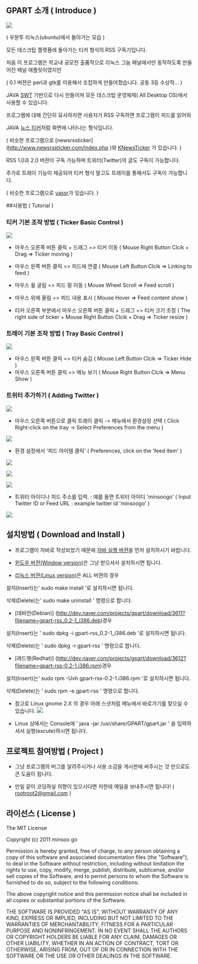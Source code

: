 ## GPART 소개 ( Introduce ) 
![](http://dev.naver.com/wiki/gpart/pds/FrontPage/1.png)

( 우분투 리눅스(ubuntu)에서 돌아가는 모습 )

모든 데스크탑 플랫폼에 돌아가는 티커 형식의 RSS 구독기입니다.

처음 이 프로그램은 학교내 공모전 출품작으로 리눅스 그놈 패널에서만 동작하도록 만들어진 패널 애플릿이였지만

( 0.1 버젼은 perl과 gtk를 이용해서 조잡하게 만들어졌습니다. 공동 3등 수상작... )

JAVA [SWT](http://www.eclipse.org/swt/ ) 기반으로 다시 만들어져 모든 데스크탑 운영체제( All Desktop OS)에서 사용할 수 있습니다.

프로그램에 대해 간단히 묘사하자면 사용자가 RSS 구독하면 프로그램이 피드를 읽어와 

JAVA [뉴스 티커](http://en.wikipedia.org/wiki/News_ticker)처럼 화면에 나타나는 형식입니다. 

( 비슷한 프로그램으로  [newsrssticker] (http://www.newsrssticker.com/index.php )와 [KNewsTicker](http://userbase.kde.org/KNewsTicker ) 가 있습니다. )

RSS 1.0과 2.0 버젼이 구독 가능하며 트위터(Twitter)의 글도 구독이 가능합니다.

추가로 트레이 기능이 제공되어 티커 형식 말고도 트레이를 통해서도 구독이 가능합니다.

( 비슷한 프로그램으로 [yassr](http://yarssr.sourceforge.net/)가 있습니다. )

##사용법 ( Tutorial )
### 티커 기본 조작 방법 ( Ticker Basic Control )
![](http://dev.naver.com/wiki/gpart/pds/FrontPage/2_1.png)

 * 마우스 오른쪽 버튼 클릭 + 드래그  =>  티커 이동 
( Mouse Right Button Clcik + Drag => Ticker moving )

 * 마우스 왼쪽 버튼 클릭 => 피드에 연결 
( Mouse Left Button Clcik  =>  Linking to feed )

 * 마우스 휠 굴림 =>  피드 횡 이동 
( Mouse Wheel Scroll  =>  Feed scroll )

 * 마우스 위에 올림  =>  피드 내용 표시 
(  Mouse Hover  => Feed content show )

 * 티커 오른쪽 부분에서 마우스 오른쪽 버튼 클릭 + 드래그 => 티커 크기 조정 
( The right side of ticker + Mouse Right Button Clcik + Drag  => Ticker resize )

### 트레이 기본 조작 방법 ( Tray Basic Control )
![](http://dev.naver.com/wiki/gpart/pds/FrontPage/3_1.png)
 * 마우스 왼쪽 버튼 클릭 =>  티커 숨김
( Mouse Left Button Clcik => Ticker Hide )
 * 마우스 오른쪽 버튼 클릭 =>  메뉴 보기 
( Mouse Right Button Clcik => Menu Show )

### 트위터 추가하기 ( Adding Twitter )

![](http://dev.naver.com/wiki/gpart/pds/FrontPage/4.png)

 * 마우스 오른쪽 버튼으로 클릭 트레이 클릭  ->  메뉴에서 환경설정 선택
( Click Right-click on the tray  ->  Select Preferences from the menu )

![](http://dev.naver.com/wiki/gpart/pds/FrontPage/5.png)

 * 환경 설정에서 '피드 아이템 클릭' 
( Preferences, click on the 'feed item' )

![](http://dev.naver.com/wiki/gpart/pds/FrontPage/6_1.png)

![](http://dev.naver.com/wiki/gpart/pds/FrontPage/6_2.png)

![](http://dev.naver.com/wiki/gpart/pds/FrontPage/6-3_2.png)

 * 트위터 아이디나 피드 주소를 입력. : 예를 들면 트위터 아이디 'minsoogo'
( Input Twitter ID or Feed URL  : example twitter id 'minsoogo' )

![](http://dev.naver.com/wiki/gpart/pds/FrontPage/7_1.png)

## 설치방법 ( Download and Install )

 * 프로그램이 자바로 작성되었기 때문에 [자바 실행 버젼]( http://www.oracle.com/technetwork/java/javase/downloads/index.html )을 먼저 설치하시기 바랍니다.

 * [윈도우 버젼(Window version)](http://dev.naver.com/projects/gpart/download/3609?filename=Setup.exe)은 그냥 받으셔서 설치하시면 됩니다.

 * [리눅스 버젼(Linux version)](http://dev.naver.com/projects/gpart/download/3610?filename=gpart-rss_0.2.tar.gz )은 ALL 버젼의 경우 

  설치(Insert)는' sudo make install '로 설치하시면 됩니다. 

  삭제(Delete)는' sudo make uninstall ' 명령으로 합니다.

 * [데비안(Debian)] (http://dev.naver.com/projects/gpart/download/3611?filename=gpart-rss_0.2-1_i386.deb)경우 

  설치(Insert)는 ' sudo dpkg -i gpart-rss_0.2-1_i386.deb '로 설치하시면 됩니다.

  삭제(Delete)는 ' sudo dpkg -r gpart-rss ' 명령으로 합니다.

 * [레드헷(Redhat)] (http://dev.naver.com/projects/gpart/download/3612?filename=gpart-rss-0.2-1.i386.rpm)경우 

  설치(Insert)는' sudo rpm -Uvh gpart-rss-0.2-1.i386.rpm '로 설치하시면 됩니다.

  삭제(Delete)는 ' sudo rpm -e gpart-rss ' 명령으로 합니다.

 * 참고로 Linux  gnome 2.X 의 경우 아래 스샷처럼 메뉴에서 바로가기를 찾으실 수 있습니다.
![](http://dev.naver.com/wiki/gpart/pds/FrontPage/11.png )

* Linux 상에서는 Console에 ' java -jar /usr/share/GPART/gpart.jar ' 을 입력하셔서 실행(excute)하시면 됩니다. 

## 프로젝트 참여방법 ( Project )
 * 그냥 프로그램의 버그를 알려주시거나 사용 소감을 게시판에 써주시는 것 만으로도  큰 도움이 됩니다.

 * 만일 같이 코딩하실 의향이 있으시다면 저한테 메일을 보내주시면 됩니다! 
 ( rootroot2@gmail.com ) 

## 라이선스 ( License )
The MIT License

Copyright (c) 2011 minsoo go

Permission is hereby granted, free of charge, to any person
obtaining a copy of this software and associated documentation
files (the "Software"), to deal in the Software without
restriction, including without limitation the rights to use,
copy, modify, merge, publish, distribute, sublicense, and/or sell
copies of the Software, and to permit persons to whom the
Software is furnished to do so, subject to the following
conditions:

The above copyright notice and this permission notice shall be
included in all copies or substantial portions of the Software.

THE SOFTWARE IS PROVIDED "AS IS", WITHOUT WARRANTY OF ANY KIND,
EXPRESS OR IMPLIED, INCLUDING BUT NOT LIMITED TO THE WARRANTIES
OF MERCHANTABILITY, FITNESS FOR A PARTICULAR PURPOSE AND
NONINFRINGEMENT. IN NO EVENT SHALL THE AUTHORS OR COPYRIGHT
HOLDERS BE LIABLE FOR ANY CLAIM, DAMAGES OR OTHER LIABILITY,
WHETHER IN AN ACTION OF CONTRACT, TORT OR OTHERWISE, ARISING
FROM, OUT OF OR IN CONNECTION WITH THE SOFTWARE OR THE USE OR
OTHER DEALINGS IN THE SOFTWARE.

